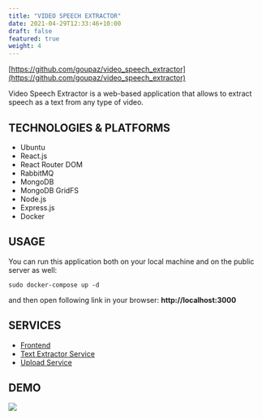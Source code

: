 ```yaml
---
title: "VIDEO SPEECH EXTRACTOR"
date: 2021-04-29T12:33:46+10:00
draft: false
featured: true
weight: 4
---
```


[https://github.com/goupaz/video_speech_extractor](https://github.com/goupaz/video_speech_extractor)

Video Speech Extractor is a web-based application that allows to extract speech as a text from any type of video.

## TECHNOLOGIES & PLATFORMS

- Ubuntu
- React.js
- React Router DOM
- RabbitMQ
- MongoDB
- MongoDB GridFS
- Node.js
- Express.js
- Docker

## USAGE
You can run this application both on your local machine and on the public server as well:

```
sudo docker-compose up -d
```
and then open following link in your browser: **http://localhost:3000**

## SERVICES
- [Frontend](./front-end/)
- [Text Extractor Service](./text_extractor_service/)
- [Upload Service](./upload_service/)

## DEMO

[![](https://img.youtube.com/vi/OTURI-zoPOw/hqdefault.jpg)](https://www.youtube.com/watch?v=OTURI-zoPOw)
